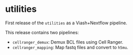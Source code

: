 # utilities

First release of the `utilities` as a Viash+Nextflow pipeline.

This release contains two pipelines:

* `cellranger_demux`: Demux BCL files using Cell Ranger.
* `cellranger_mapping`: Map fastq files and convert to `h5mu`.